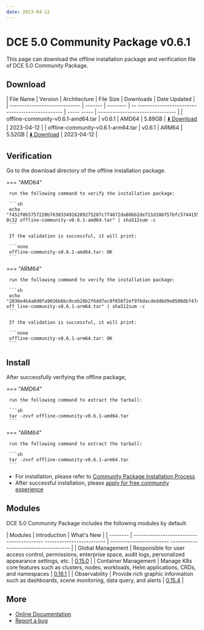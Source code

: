 ```yaml
---
date: 2023-04-12
---
```


# DCE 5.0 Community Package v0.6.1

This page can download the offline installation package and verification file of DCE 5.0 Community Package.

## Download

| File Name | Version | Architecture | File Size | Downloads | Date Updated |
| ----------------------------- | ------- | -------- | -- ----------------------------------------------- | ----- ----- | -------------------------------- |
| offline-community-v0.6.1-amd64.tar | v0.6.1 | AMD64 | 5.89GB | [:arrow_down: Download](https://qiniu-download-public.daocloud.io/DaoCloud_Enterprise/dce5/offline-community-v0.6.1-amd64.tar) | 2023-04-12 |
| offline-community-v0.6.1-arm64.tar | v0.6.1 | ARM64 | 5.52GB | [:arrow_down: Download](https://qiniu-download-public.daocloud.io/DaoCloud_Enterprise/dce5/offline-community-v0.6.1-arm64.tar) | 2023-04-12 |

## Verification

Go to the download directory of the offline installation package.

=== "AMD64"

     run the following command to verify the installation package:

     ```sh
     echo "f452f0b5757220b7630334916209275207c7f4672da80bb2de721d186f57bfc5744155a514a88f0271ec9a02f90f831baa4bcb32fd3b169d0255773916f1 0c32 offline-community-v0.6.1-amd64.tar" | sha512sum -c
     ```

     If the validation is successful, it will print:

     ```none
     offline-community-v0.6.1-amd64.tar: OK
     ```

=== "ARM64"

     run the following command to verify the installation package:

     ```sh
     echo "2036e4b4a0d0fa9016b6bc0ceb28b2f6dd7ec9f856f2ef976dacdedd8d9e0500dbf47c7f070d70954fc9a3fd6adf060e550cf52a2343443531c85493e308de9f off line-community-v0.6.1-arm64.tar" | sha512sum -c
     ```

     If the validation is successful, it will print:

     ```none
     offline-community-v0.6.1-arm64.tar: OK
     ```

## Install

After successfully verifying the offline package,

=== "AMD64"

     run the following command to extract the tarball:

     ```sh
     tar -zxvf offline-community-v0.6.1-amd64.tar
     ```

=== "ARM64"

     run the following command to extract the tarball:

     ```sh
     tar -zxvf offline-community-v0.6.1-arm64.tar
     ```

- For installation, please refer to [Community Package Installation Process](../../install/community/k8s/online.md#_2)
- After successful installation, please [apply for free community experience](../../dce/license0.md)

## Modules

DCE 5.0 Community Package includes the following modules by default:

| Modules | Introduction | What's New |
| -------- | ----------------------------------------- ------------------------- | ------------------------ ------------------------------------- |
| Global Management | Responsible for user access control, permissions, enterprise space, audit logs, personalized appearance settings, etc. | [0.15.0](../../ghippo/intro/release-notes.md#0150) |
| Container Management | Manage K8s core features such as clusters, nodes, workloads, Helm applications, CRDs, and namespaces | [0.16.1](../../kpanda/intro/release-notes.md#0161) |
| Observability | Provide rich graphic information such as dashboards, scene monitoring, data query, and alerts | [0.15.4](../../insight/intro/releasenote.md#0154) |

## More

- [Online Documentation](../../dce/index.md)
- [Report a bug](https://github.com/DaoCloud/DaoCloud-docs/issues)